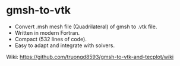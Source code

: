 # gmsh-to-vtk
- Convert .msh mesh file (Quadrilateral) of gmsh to .vtk file.
- Written in modern Fortran.
- Compact (532 lines of code).
- Easy to adapt and integrate with solvers.

Wiki: https://github.com/truongd8593/gmsh-to-vtk-and-tecplot/wiki
